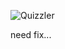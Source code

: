![Quizzler](https://github.com/user-attachments/assets/a421806b-80aa-4722-a1d7-95c23adafae1)

need fix...
